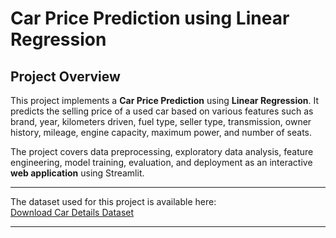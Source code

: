 # Car Price Prediction using Linear Regression

## Project Overview

This project implements a **Car Price Prediction** using **Linear Regression**. It predicts the selling price of a used car based on various features such as brand, year, kilometers driven, fuel type, seller type, transmission, owner history, mileage, engine capacity, maximum power, and number of seats.

The project covers data preprocessing, exploratory data analysis, feature engineering, model training, evaluation, and deployment as an interactive **web application** using Streamlit.

---

The dataset used for this project is available here:  
[Download Car Details Dataset](https://drive.google.com/file/d/1UIj8rOmDJn4UgqDTJezMNfzr7jh_behL/view)

---

